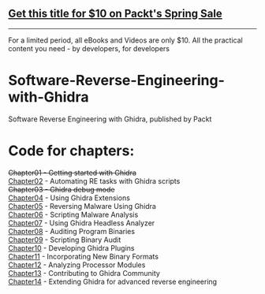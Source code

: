 ## [Get this title for $10 on Packt's Spring Sale](https://www.packt.com/B16207?utm_source=github&utm_medium=packt-github-repo&utm_campaign=spring_10_dollar_2022)
-----
For a limited period, all eBooks and Videos are only $10. All the practical content you need \- by developers, for developers

# Software-Reverse-Engineering-with-Ghidra
Software Reverse Engineering with Ghidra, published by Packt

# Code for chapters:
~~Chapter01 - Getting started with Ghidra~~  
[Chapter02](Chapter02) - Automating RE tasks with Ghidra scripts  
~~Chapter03 - Ghidra debug mode~~  
[Chapter04](Chapter04) - Using Ghidra Extensions  
[Chapter05](Chapter05) - Reversing Malware Using Ghidra  
[Chapter06](Chapter06) - Scripting Malware Analysis  
[Chapter07](Chapter07) - Using Ghidra Headless Analyzer  
[Chapter08](Chapter08) - Auditing Program Binaries  
[Chapter09](Chapter09) - Scripting Binary Audit  
[Chapter10](Chapter10) - Developing Ghidra Plugins  
[Chapter11](Chapter11) - Incorporating New Binary Formats  
[Chapter12](Chapter12) - Analyzing Processor Modules  
[Chapter13](Chapter13) - Contributing to Ghidra Community  
[Chapter14](Chapter14) - Extending Ghidra for advanced reverse engineering  
